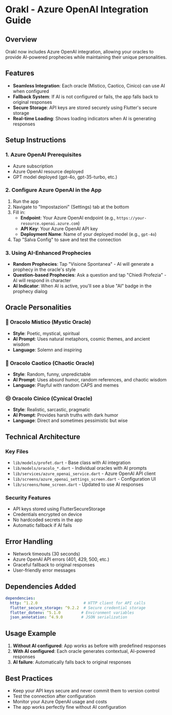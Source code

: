 # Orakl - Azure OpenAI Integration Guide

## Overview
Orakl now includes Azure OpenAI integration, allowing your oracles to provide AI-powered prophecies while maintaining their unique personalities.

## Features
- **Seamless Integration**: Each oracle (Mistico, Caotico, Cinico) can use AI when configured
- **Fallback System**: If AI is not configured or fails, the app falls back to original responses
- **Secure Storage**: API keys are stored securely using Flutter's secure storage
- **Real-time Loading**: Shows loading indicators when AI is generating responses

## Setup Instructions

### 1. Azure OpenAI Prerequisites
- Azure subscription
- Azure OpenAI resource deployed
- GPT model deployed (gpt-4o, gpt-35-turbo, etc.)

### 2. Configure Azure OpenAI in the App
1. Run the app
2. Navigate to "Impostazioni" (Settings) tab at the bottom
3. Fill in:
   - **Endpoint**: Your Azure OpenAI endpoint (e.g., `https://your-resource.openai.azure.com`)
   - **API Key**: Your Azure OpenAI API key
   - **Deployment Name**: Name of your deployed model (e.g., `gpt-4o`)
4. Tap "Salva Config" to save and test the connection

### 3. Using AI-Enhanced Prophecies
- **Random Prophecies**: Tap "Visione Spontanea" - AI will generate a prophecy in the oracle's style
- **Question-based Prophecies**: Ask a question and tap "Chiedi Profezia" - AI will respond in character
- **AI Indicator**: When AI is active, you'll see a blue "AI" badge in the prophecy dialog

## Oracle Personalities

### 🔮 Oracolo Mistico (Mystic Oracle)
- **Style**: Poetic, mystical, spiritual
- **AI Prompt**: Uses natural metaphors, cosmic themes, and ancient wisdom
- **Language**: Solemn and inspiring

### 🎲 Oracolo Caotico (Chaotic Oracle)  
- **Style**: Random, funny, unpredictable
- **AI Prompt**: Uses absurd humor, random references, and chaotic wisdom
- **Language**: Playful with random CAPS and memes

### 😒 Oracolo Cinico (Cynical Oracle)
- **Style**: Realistic, sarcastic, pragmatic
- **AI Prompt**: Provides harsh truths with dark humor
- **Language**: Direct and sometimes pessimistic but wise

## Technical Architecture

### Key Files
- `lib/models/profet.dart` - Base class with AI integration
- `lib/models/oracolo_*.dart` - Individual oracles with AI prompts
- `lib/services/azure_openai_service.dart` - Azure OpenAI API client
- `lib/screens/azure_openai_settings_screen.dart` - Configuration UI
- `lib/screens/home_screen.dart` - Updated to use AI responses

### Security Features
- API keys stored using FlutterSecureStorage
- Credentials encrypted on device
- No hardcoded secrets in the app
- Automatic fallback if AI fails

## Error Handling
- Network timeouts (30 seconds)
- Azure OpenAI API errors (401, 429, 500, etc.)
- Graceful fallback to original responses
- User-friendly error messages

## Dependencies Added
```yaml
dependencies:
  http: ^1.2.0                    # HTTP client for API calls
  flutter_secure_storage: ^9.2.2  # Secure credential storage  
  flutter_dotenv: ^5.1.0         # Environment variables
  json_annotation: ^4.9.0        # JSON serialization
```

## Usage Example

1. **Without AI configured**: App works as before with predefined responses
2. **With AI configured**: Each oracle generates contextual, AI-powered responses
3. **AI failure**: Automatically falls back to original responses

## Best Practices
- Keep your API keys secure and never commit them to version control
- Test the connection after configuration
- Monitor your Azure OpenAI usage and costs
- The app works perfectly fine without AI configuration
